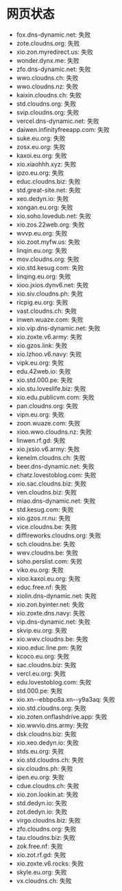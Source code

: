 # 网页状态
- fox.dns-dynamic.net: 失败
- zote.cloudns.org: 失败
- xio.zon.myredirect.us: 失败
- wonder.dynx.me: 失败
- zfo.dns-dynamic.net: 失败
- wwo.cloudns.ch: 失败
- wwo.cloudns.nz: 失败
- kaixin.cloudns.ch: 失败
- std.cloudns.org: 失败
- svip.cloudns.org: 失败
- vercel.dns-dynamic.net: 失败
- daiwen.infinityfreeapp.com: 失败
- suke.eu.org: 失败
- zosx.eu.org: 失败
- kaxoi.eu.org: 失败
- xio.xiaohhh.xyz: 失败
- ipzo.eu.org: 失败
- educ.cloudns.biz: 失败
- std.great-site.net: 失败
- xeo.dedyn.io: 失败
- xongan.eu.org: 失败
- xio.soho.lovedub.net: 失败
- xio.zos.22web.org: 失败
- wvvp.eu.org: 失败
- xio.zoot.myfw.us: 失败
- linqin.eu.org: 失败
- mov.cloudns.org: 失败
- xio.std.kesug.com: 失败
- linqing.eu.org: 失败
- xioo.jxios.dynv6.net: 失败
- xio.siv.cloudns.ph: 失败
- ricpig.eu.org: 失败
- vast.cloudns.ch: 失败
- inwen.wuaze.com: 失败
- xio.vip.dns-dynamic.net: 失败
- xio.zoxte.v6.army: 失败
- xio.gzos.link: 失败
- xio.lzhoo.v6.navy: 失败
- vipk.eu.org: 失败
- edu.42web.io: 失败
- xio.std.000.pe: 失败
- xio.stu.loveslife.biz: 失败
- xio.edu.publicvm.com: 失败
- pan.cloudns.org: 失败
- vipn.eu.org: 失败
- zoon.wuaze.com: 失败
- xioo.wwo.cloudns.nz: 失败
- linwen.rf.gd: 失败
- xio.jxsio.v6.army: 失败
- kenelm.cloudns.ch: 失败
- beer.dns-dynamic.net: 失败
- chatz.lovestoblog.com: 失败
- xio.sac.cloudns.biz: 失败
- ven.cloudns.biz: 失败
- miao.dns-dynamic.net: 失败
- std.kesug.com: 失败
- xio.gzos.rr.nu: 失败
- vice.cloudns.be: 失败
- diffireworks.cloudns.org: 失败
- sch.cloudns.be: 失败
- wwv.cloudns.be: 失败
- soho.perslist.com: 失败
- viko.eu.org: 失败
- xioo.kaxoi.eu.org: 失败
- educ.free.nf: 失败
- xiolin.dns-dynamic.net: 失败
- xio.zon.byinter.net: 失败
- xio.zoxte.dns.navy: 失败
- vip.dns-dynamic.net: 失败
- skvip.eu.org: 失败
- xio.wwv.cloudns.be: 失败
- xioo.educ.line.pm: 失败
- kcoco.eu.org: 失败
- sac.cloudns.biz: 失败
- vercl.eu.org: 失败
- edu.lovestoblog.com: 失败
- std.000.pe: 失败
- xio.xn--ebbpo8a.xn--y9a3aq: 失败
- xio.std.cloudns.org: 失败
- xio.zoten.onflashdrive.app: 失败
- xio.wwvio.dns.army: 失败
- dsk.cloudns.biz: 失败
- xio.xeo.dedyn.io: 失败
- stds.eu.org: 失败
- xio.std.cloudns.ch: 失败
- siv.cloudns.ph: 失败
- ipen.eu.org: 失败
- cdue.cloudns.ch: 失败
- xio.zon.lookin.at: 失败
- std.dedyn.io: 失败
- zot.dedyn.io: 失败
- virgo.cloudns.biz: 失败
- zfo.cloudns.org: 失败
- tau.cloudns.biz: 失败
- zok.free.nf: 失败
- xio.zot.rf.gd: 失败
- xio.zoxte.v6.rocks: 失败
- skyle.eu.org: 失败
- vx.cloudns.ch: 失败
